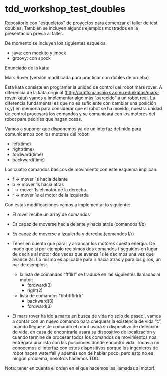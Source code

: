 tdd_workshop_test_doubles
=========================

Repositorio con "esqueletos" de proyectos para comenzar el taller de test doubles. 
También se incluyen algunos ejemplos mostrados en la presentación previa al taller.

De momento se incluyen los siguientes esquelos:

 - java: con mockito y jmock
 - groovy: con spock
 
Enunciado de la kata:

Mars Rover (versión modificada para practicar con dobles de prueba)

Esta kata consiste en programar la unidad de control del robot mars rover. A diferencia de la kata original (http://craftsmanship.sv.cmu.edu/katas/mars-rover-kata) vamos a implementar algo más “parecido” a un robot real. La diferencia fundamental es que no es suficiente con cambiar una posición (x,y) en memoria para considerar que el robot se ha movido, nuestra unidad de control procesará los comandos y se comunicará con los motores del robot para pedirles que hagan cosas.

Vamos a suponer que disponemos ya de un interfaz definido para comunicarnos con los motores del robot:

- left(time)
- right(time)
- fordward(time)
- backward(time)

Los cuatro comandos básicos de movimiento con este esquema implican:

- f -> mover 1s hacia delante
- b -> mover 1s hacia atras
- l -> mover 1s el motor de la derecha
- r -> mover 1s el motor de la izquierda

Con estas modificaciones vamos a implementar lo siguiente:

- El rover recibe un array de comandos
- Es capaz de moverse hacia delante y hacia atrás (comandos f/b)
- Es capaz de moverse a izquierda y derecha (comandos l/r)
- Tener en cuenta que parar y arrancar los motores cuesta energía. De modo que si por ejemplo recibimos dos comandos f seguidos en lugar de decirle al motor dos veces que avanza 1s le decimos una vez que avance 2s. Lo mismo es aplicable para ir hacia atrás y para los giros, un par de ejemplos: 
	
	- la lista de comandos “fffllrl” se traduce en las siguientes llamadas al motor:
		- fordward(3)
		- right(2) 
	- lista de comandos “bbbffflrlrlr”
		- backward(3)
		- fordward(3)

- El mars rover ha ido a marte en busca de vida no solo de paseo!, vamos a contar con un nuevo comando para chequear la existencia de vida “c”, cuando llegue este comando el robot usará su dispositivo de detección de vida, en casa de encontrarla usará su dispositivo de localización y cuando termine de procesar todos los comandos de movimientos nos entregará una lista con las posiciones donde encontro vida. Todavía no conocemos el interfaz con estos dispositivos porque los ingenieros de robot hacen waterfall y además son de hablar poco, pero esto no es ningún problema, nosotros hacemos TDD.

Nota: tener en cuenta el orden en el que hacemos las llamadas al motor!.

